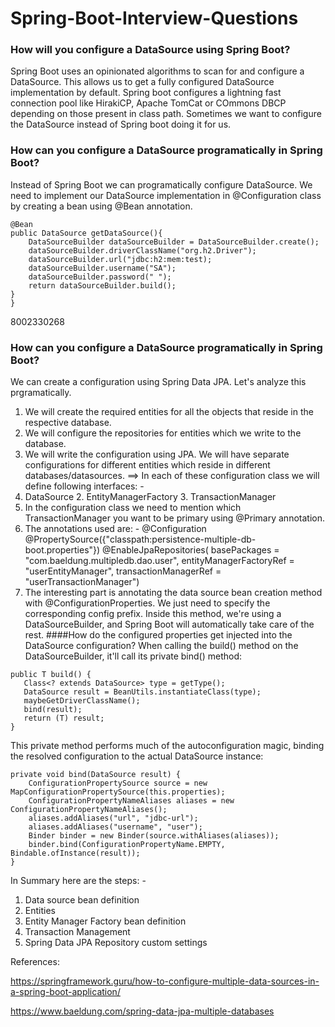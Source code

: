 # Spring-Boot-Interview-Questions

### How will you configure a DataSource using Spring Boot?

Spring Boot uses an opinionated algorithms to  scan for and configure a DataSource. This allows us to get a fully configured DataSource
implementation by default.
Spring boot configures a lightning fast connection pool like HirakiCP, Apache TomCat or COmmons DBCP depending on those present in class path.
Sometimes we want to configure the DataSource instead of Spring boot doing it for us.

### How can you configure a DataSource programatically in Spring Boot?

Instead of Spring Boot we can programatically configure DataSource. We need to implement our DataSource implementation in @Configuration class by
creating a bean using @Bean annotation.

```
@Bean
public DataSource getDataSource(){
	DataSourceBuilder dataSourceBuilder = DataSourceBuilder.create();
	dataSourceBuilder.driverClassName("org.h2.Driver");
	dataSourceBuilder.url("jdbc:h2:mem:test);
	dataSourceBuilder.username("SA");
	dataSourceBuilder.password(" ");
	return dataSourceBuilder.build();
}
}
```
8002330268
### How can you configure a DataSource programatically in Spring Boot?

We can create a configuration using Spring Data JPA. Let's analyze this prgramatically.

1. We will create the required entities for all the objects that reside in the respective database.
2. We will configure the repositories for entities which we write to the database.
3. We will write the configuration using JPA. We will have separate configurations for different entities which reside in different databases/datasources.
==> In each of these configuration class we will define following interfaces: -
1. DataSource 2. EntityManagerFactory 3. TransactionManager 
4. In the configuration class we need to mention which TransactionManager you want to be primary using @Primary annotation.
5. The annotations used are: -
@Configuration
@PropertySource({"classpath:persistence-multiple-db-boot.properties"})
@EnableJpaRepositories(
  basePackages = "com.baeldung.multipledb.dao.user",
  entityManagerFactoryRef = "userEntityManager",
  transactionManagerRef = "userTransactionManager")
 6. The interesting part is annotating the data source bean creation method with @ConfigurationProperties. We just need to specify the corresponding config prefix. 
 Inside this method, we're using a DataSourceBuilder, and Spring Boot will automatically take care of the rest. 
 ####How do the configured properties get injected into the DataSource configuration?
 When calling the build() method on the DataSourceBuilder, it'll call its private bind() method:
 
 ```
 public T build() {
    Class<? extends DataSource> type = getType();
    DataSource result = BeanUtils.instantiateClass(type);
    maybeGetDriverClassName();
    bind(result);
    return (T) result;
}
```

This private method performs much of the autoconfiguration magic, binding the resolved configuration to the actual DataSource instance:

```
private void bind(DataSource result) {
    ConfigurationPropertySource source = new MapConfigurationPropertySource(this.properties);
    ConfigurationPropertyNameAliases aliases = new ConfigurationPropertyNameAliases();
    aliases.addAliases("url", "jdbc-url");
    aliases.addAliases("username", "user");
    Binder binder = new Binder(source.withAliases(aliases));
    binder.bind(ConfigurationPropertyName.EMPTY, Bindable.ofInstance(result));
}
```

In Summary here are the steps: -

1. Data source bean definition
2. Entities
3. Entity Manager Factory bean definition
4. Transaction Management
5. Spring Data JPA Repository custom settings  

References:

https://springframework.guru/how-to-configure-multiple-data-sources-in-a-spring-boot-application/

https://www.baeldung.com/spring-data-jpa-multiple-databases


 
 